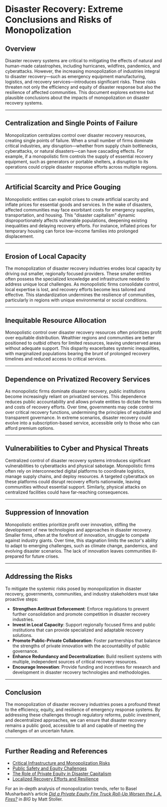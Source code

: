 # Disaster Recovery: Extreme Conclusions and Risks of Monopolization

## Overview
Disaster recovery systems are critical to mitigating the effects of natural and human-made catastrophes, including hurricanes, wildfires, pandemics, and cyberattacks. However, the increasing monopolization of industries integral to disaster recovery—such as emergency equipment manufacturing, logistics, and recovery services—introduces significant risks. These risks threaten not only the efficiency and equity of disaster response but also the resilience of affected communities. This document explores extreme but plausible conclusions about the impacts of monopolization on disaster recovery systems.

---

## Centralization and Single Points of Failure
Monopolization centralizes control over disaster recovery resources, creating single points of failure. When a small number of firms dominate critical industries, any disruption—whether from supply chain bottlenecks, cyberattacks, or natural disasters—can have cascading effects. For example, if a monopolistic firm controls the supply of essential recovery equipment, such as generators or portable shelters, a disruption to its operations could cripple disaster response efforts across multiple regions.

---

## Artificial Scarcity and Price Gouging
Monopolistic entities can exploit crises to create artificial scarcity and inflate prices for essential goods and services. In the wake of disasters, affected communities may face exorbitant costs for emergency supplies, transportation, and housing. This "disaster capitalism" dynamic disproportionately affects vulnerable populations, deepening existing inequalities and delaying recovery efforts. For instance, inflated prices for temporary housing can force low-income families into prolonged displacement.

---

## Erosion of Local Capacity
The monopolization of disaster recovery industries erodes local capacity by driving out smaller, regionally focused providers. These smaller entities often possess the specialized knowledge and infrastructure needed to address unique local challenges. As monopolistic firms consolidate control, local expertise is lost, and recovery efforts become less tailored and effective. This standardization undermines the resilience of communities, particularly in regions with unique environmental or social conditions.

---

## Inequitable Resource Allocation
Monopolistic control over disaster recovery resources often prioritizes profit over equitable distribution. Wealthier regions and communities are better positioned to outbid others for limited resources, leaving underserved areas without adequate support. This disparity exacerbates systemic inequalities, with marginalized populations bearing the brunt of prolonged recovery timelines and reduced access to critical services.

---

## Dependence on Privatized Recovery Services
As monopolistic firms dominate disaster recovery, public institutions become increasingly reliant on privatized services. This dependence reduces public accountability and allows private entities to dictate the terms and costs of recovery efforts. Over time, governments may cede control over critical recovery functions, undermining the principles of equitable and transparent governance. In extreme scenarios, disaster recovery could evolve into a subscription-based service, accessible only to those who can afford premium options.

---

## Vulnerabilities to Cyber and Physical Threats
Centralized control of disaster recovery systems introduces significant vulnerabilities to cyberattacks and physical sabotage. Monopolistic firms often rely on interconnected digital platforms to coordinate logistics, manage supply chains, and deploy resources. A targeted cyberattack on these platforms could disrupt recovery efforts nationwide, leaving communities without essential support. Similarly, physical attacks on centralized facilities could have far-reaching consequences.

---

## Suppression of Innovation
Monopolistic entities prioritize profit over innovation, stifling the development of new technologies and approaches in disaster recovery. Smaller firms, often at the forefront of innovation, struggle to compete against industry giants. Over time, this stagnation limits the sector's ability to adapt to emerging challenges, such as climate change, pandemics, and evolving disaster scenarios. The lack of innovation leaves communities ill-prepared for future crises.

---

## Addressing the Risks
To mitigate the systemic risks posed by monopolization in disaster recovery, governments, communities, and industry stakeholders must take proactive steps:

- **Strengthen Antitrust Enforcement**: Enforce regulations to prevent further consolidation and promote competition in disaster recovery industries.
- **Invest in Local Capacity**: Support regionally focused firms and public institutions that can provide specialized and adaptable recovery solutions.
- **Promote Public-Private Collaboration**: Foster partnerships that balance the strengths of private innovation with the accountability of public governance.
- **Enhance Redundancy and Decentralization**: Build resilient systems with multiple, independent sources of critical recovery resources.
- **Encourage Innovation**: Provide funding and incentives for research and development in disaster recovery technologies and methodologies.

---

## Conclusion
The monopolization of disaster recovery industries poses a profound threat to the efficiency, equity, and resilience of emergency response systems. By addressing these challenges through regulatory reforms, public investment, and decentralized approaches, we can ensure that disaster recovery remains a public good, accessible to all and capable of meeting the challenges of an uncertain future.

---

## Further Reading and References
- [Critical Infrastructure and Monopolization Risks](/literary_products/joes_notes/CRITICAL_INFRASTRUCTURE.md)
- [Public Safety and Equity Challenges](/literary_products/joes_notes/PUBLIC_SAFETY.md)
- [The Role of Private Equity in Disaster Capitalism](/literary_products/joes_notes/PRIVATE_EQUITY.md)
- [Localized Recovery Efforts and Resilience](/literary_products/joes_notes/RURAL_COMMUNITIES.md)

For an in-depth analysis of monopolization trends, refer to Basel Musharbash’s article *[Did a Private Equity Fire Truck Roll-Up Worsen the L.A. Fires?](https://www.thebignewsletter.com/p/did-a-private-equity-fire-truck-roll?utm_source=post-email-title&publication_id=11524&post_id=155466046&utm_campaign=email-post-title&isFreemail=true&r=4a32tl&triedRedirect=true&utm_medium=email)* in *BIG* by Matt Stoller.